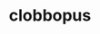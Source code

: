 ---
id: 852
title: clobbopus
types: [fighting]
image: https://raw.githubusercontent.com/PokeAPI/sprites/master/sprites/pokemon/852.png
---